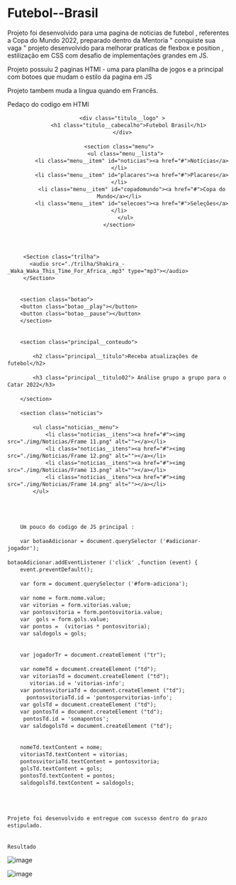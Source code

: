 # Futebol--Brasil
Projeto foi desenvolvido para uma pagina de noticias de futebol , referentes a Copa do Mundo 2022, preparado
dentro da Mentoria " conquiste sua vaga " projeto desenvolvido para melhorar praticas de flexbox e position , 
estilização em CSS com desafio de implementações grandes em JS.


Projeto possuiu 2 paginas HTMl - uma para planilha de jogos e a principal com botoes que mudam o estilo da pagina em JS

Projeto tambem muda a lingua quando em Francês.

Pedaço do codigo em HTMl 

<title>Futebol agora</title>
</head>
<header>
 <section class="logo"></section>

      <div class="titulo__logo" >
          <h1 class="titulo__cabecalho">Futebol Brasil</h1>
      </div>

    <section class="menu">
        <ul class="menu__lista">
            <li class="menu__item" id="noticias"><a href="#">Notícias</a></li>
            <li class="menu__item" id="placares"><a href="#">Placares</a></li>
            <li class="menu__item" id="copadomundo"><a href="#">Copa do Mundo</a></li>
            <li class="menu__item" id="selecoes"><a href="#">Seleções</a></li>
        </ul>
    </section>
        
</header>

<body class="body">
    <main class="principal">
      

         <Section class="trilha">
           <audio src="./trilha/Shakira_-_Waka_Waka_This_Time_For_Africa_.mp3" type="mp3"></audio>
         </Section> 


        <section class="botao">
        <button class="botao__play"></button>
        <button class="botao__pause"></button>
        </section>


        <section class="principal__conteudo">
              
            <h2 class="principal__titulo">Receba atualizações de futebol</h2>
             
            <h3 class="principal__titulo02"> Análise grupo a grupo para o Catar 2022</h3>

        </section>
           
        <section class="noticias">
             
            <ul class="noticias__menu">
                <li class="noticias__itens"><a href="#"><img src="./img/Noticias/Frame 11.png" alt=""></a></li>
                <li class="noticias__itens"><a href="#"><img src="./img/Noticias/Frame 12.png" alt=""></a></li>
                <li class="noticias__itens"><a href="#"><img src="./img/Noticias/Frame 13.png" alt=""></a></li>
                <li class="noticias__itens"><a href="#"><img src="./img/Noticias/Frame 14.png" alt=""></a></li>
            </ul>
            
            
            
            
        Um pouco do codigo de JS principal :
        
        var botaoAdicionar = document.querySelector ('#adicionar-jogador');

    botaoAdicionar.addEventListener ('click' ,function (event) {
        event.preventDefault();
        
        var form = document.querySelector ('#form-adiciona');

        var nome = form.nome.value;       
        var vitorias = form.vitorias.value;
        var pontosvitoria = form.pontosvitoria.value;
        var  gols = form.gols.value;
        var pontos =  (vitorias * pontosvitoria);
        var saldogols = gols;


        var jogadorTr = document.createElement ("tr");

        var nomeTd = document.createElement ("td");
        var vitoriasTd = document.createElement ("td");
           vitorias.id = 'vitorias-info';
        var pontosvitoriaTd = document.createElement ("td");
          pontosvitoriaTd.id = 'pontosporvitorias-info';
        var golsTd = document.createElement ("td");
        var pontosTd = document.createElement ("td");
         pontosTd.id = 'somapontos';
        var saldogolsTd = document.createElement ("td");


        nomeTd.textContent = nome;
        vitoriasTd.textContent = vitorias;
        pontosvitoriaTd.textContent = pontosvitoria;
        golsTd.textContent = gols;
        pontosTd.textContent = pontos;
        saldogolsTd.textContent = saldogols;
        
        
        
        
    Projeto foi desenvolvido e entregue com sucesso dentro do prazo estipulado.
    
    
    Resultado 
    
    
   ![image](https://user-images.githubusercontent.com/108889735/185969359-fa607aff-b9da-4694-9351-78f8be876e18.png)

         
         
         
         




![image](https://user-images.githubusercontent.com/108889735/185968924-8e3f1662-c089-4e30-bc15-86538a255674.png)
